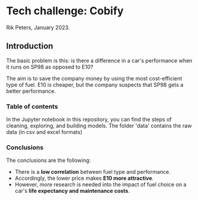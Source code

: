 # Tech challenge: Cobify

Rik Peters, January 2023. 


## Introduction

The basic problem is this: is there a difference in a car's performance when it runs on SP98 as opposed to E10? 

The aim is to save the company money by using the most cost-efficient type of fuel. E10 is cheaper, but the company suspects that SP98 gets a better performance. 


### Table of contents

In the Jupyter notebook in this repository, you can find the steps of cleaning, exploring, and building models. 
The folder 'data' contains the raw data (in csv and excel formats)


### Conclusions

The conclusions are the following: 

- There is a **low correlation** between fuel type and performance. 
- Accordingly, the lower price makes **E10 more attractive**. 
- However, more research is needed into the impact of fuel choice on a car's **life expectancy and maintenance costs**.

